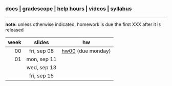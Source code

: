 ### [docs](https://github.com/james-bern/CS136/wiki) | [gradescope](https://www.gradescope.com/) | [help hours](https://docs.google.com/spreadsheets/d/1RMnAX-a_dZqIZU0KUKtYfLQkDUp_5aErHFWLoeoXJ4Y/edit?usp=sharing) | [videos](https://glow.williams.edu/) | [syllabus](https://github.com/james-bern/CS136/wiki/Syllabus)

---

**note:** unless otherwise indicated, homework is due the first XXX after it is released

|week|slides|hw|
|-:|:-:|-|
|00| fri, sep 08 |[hw00](https://github.com/james-bern/CS136/wiki/hw00) (due monday)|
|01|  mon, sep 11 | |
| |  wed, sep 13 | |
| |  fri, sep 15 | |
